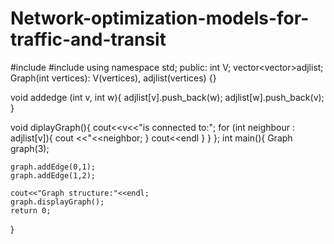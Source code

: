 # Network-optimization-models-for-traffic-and-transit
#include <iosstream>
#include <vector>
using namespace std;
public:
int V;
vector<vector<int>>adjlist;
Graph(int vertices): V(vertices),
adjlist(vertices) {}

void addedge (int v, int w){
    adjlist[v].push_back(w);
    adjlist[w].push_back(v);
}

void diplayGraph(){
    cout<<v<<"is connected to:";
    for (int neighbour : adjlist[v]){
        cout <<"<<neighbor;
    }
    cout<<endl
}
}
};
int main(){
    Graph graph(3);

    graph.addEdge(0,1);
    graph.addEdge(1,2);

    cout<<"Graph structure:"<<endl;
    graph.displayGraph();
    return 0;
}


